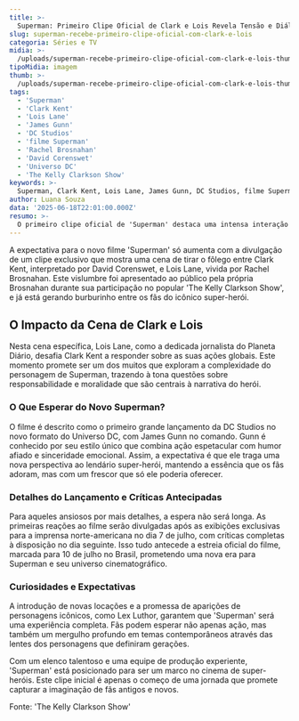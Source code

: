 ```yaml
---
title: >-
  Superman: Primeiro Clipe Oficial de Clark e Lois Revela Tensão e Diálogo Emocionante
slug: superman-recebe-primeiro-clipe-oficial-com-clark-e-lois
categoria: Séries e TV
midia: >-
  /uploads/superman-recebe-primeiro-clipe-oficial-com-clark-e-lois-thumb.jpg
tipoMidia: imagem
thumb: >-
  /uploads/superman-recebe-primeiro-clipe-oficial-com-clark-e-lois-thumb.jpg
tags:
  - 'Superman'
  - 'Clark Kent'
  - 'Lois Lane'
  - 'James Gunn'
  - 'DC Studios'
  - 'filme Superman'
  - 'Rachel Brosnahan'
  - 'David Corenswet'
  - 'Universo DC'
  - 'The Kelly Clarkson Show'
keywords: >-
  Superman, Clark Kent, Lois Lane, James Gunn, DC Studios, filme Superman, Rachel Brosnahan, David Corenswet, Universo DC, The Kelly Clarkson Show
author: Luana Souza
data: '2025-06-18T22:01:00.000Z'
resumo: >-
  O primeiro clipe oficial de 'Superman' destaca uma intensa interação entre Clark Kent e Lois Lane, revelando nuances de seus papéis. Descubra como esta cena promete aprofundar a relação e o enredo do aguardado filme do Universo DC.
---
```


A expectativa para o novo filme 'Superman' só aumenta com a divulgação de um clipe exclusivo que mostra uma cena de tirar o fôlego entre Clark Kent, interpretado por David Corenswet, e Lois Lane, vivida por Rachel Brosnahan. Este vislumbre foi apresentado ao público pela própria Brosnahan durante sua participação no popular 'The Kelly Clarkson Show', e já está gerando burburinho entre os fãs do icônico super-herói. 

## O Impacto da Cena de Clark e Lois

Nesta cena específica, Lois Lane, como a dedicada jornalista do Planeta Diário, desafia Clark Kent a responder sobre as suas ações globais. Este momento promete ser um dos muitos que exploram a complexidade do personagem de Superman, trazendo à tona questões sobre responsabilidade e moralidade que são centrais à narrativa do herói. 

### O Que Esperar do Novo Superman?

O filme é descrito como o primeiro grande lançamento da DC Studios no novo formato do Universo DC, com James Gunn no comando. Gunn é conhecido por seu estilo único que combina ação espetacular com humor afiado e sinceridade emocional. Assim, a expectativa é que ele traga uma nova perspectiva ao lendário super-herói, mantendo a essência que os fãs adoram, mas com um frescor que só ele poderia oferecer.

### Detalhes do Lançamento e Críticas Antecipadas

Para aqueles ansiosos por mais detalhes, a espera não será longa. As primeiras reações ao filme serão divulgadas após as exibições exclusivas para a imprensa norte-americana no dia 7 de julho, com críticas completas à disposição no dia seguinte. Isso tudo antecede a estreia oficial do filme, marcada para 10 de julho no Brasil, prometendo uma nova era para Superman e seu universo cinematográfico.

### Curiosidades e Expectativas

A introdução de novas locações e a promessa de aparições de personagens icônicos, como Lex Luthor, garantem que 'Superman' será uma experiência completa. Fãs podem esperar não apenas ação, mas também um mergulho profundo em temas contemporâneos através das lentes dos personagens que definiram gerações.

Com um elenco talentoso e uma equipe de produção experiente, 'Superman' está posicionado para ser um marco no cinema de super-heróis. Este clipe inicial é apenas o começo de uma jornada que promete capturar a imaginação de fãs antigos e novos.

Fonte: 'The Kelly Clarkson Show'